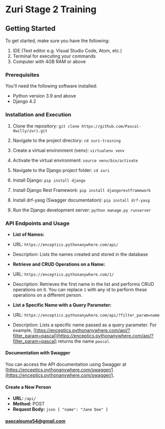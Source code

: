 # Zuri Stage 2 Training

## Getting Started

To get started, make sure you have the following:

1. IDE (Text editor e.g. Visual Studio Code, Atom, etc.)
2. Terminal for executing your commands
3. Computer with 4GB RAM or above

### Prerequisites

You'll need the following software installed:

- Python version 3.9 and above
- Django 4.2

### Installation and Execution

1. Clone the repository: `git clone https://github.com/Pascal-Owilly/zuri.git`

2. Navigate to the project directory: `cd zuri-training`

3. Create a virtual environment (venv): `virtualenv venv`

4. Activate the virtual environment: `source venv/bin/activate`

5. Navigate to the Django project folder: `cd zuri`

6. Install Django: `pip install django`

7. Install Django Rest Framework: `pip install djangorestframework`

8. Install drf-yasg (Swagger documentation): `pip install drf-yasg`

9. Run the Django development server: `python manage.py runserver`


### API Endpoints and Usage

- **List of Names:**
- URL: `https://enceptics.pythonanywhere.com/api/`
- Description: Lists the names created and stored in the database

- **Retrieve and CRUD Operations on a Name:**
- URL: `https://enceptics.pythonanywhere.com/1/`
- Description: Retrieves the first name in the list and performs CRUD operations on it. You can replace `1` with any id to perform these operations on a different person.

- **List a Specific Name with a Query Parameter:**
- URL: `https://enceptics.pythonanywhere.com/api/?filter_param=name`
- Description: Lists a specific name passed as a query parameter. For example, [https://enceptics.pythonanywhere.com/api/?filter_param=pascal](https://enceptics.pythonanywhere.com/api/?filter_param=pascal) returns the name `pascal`.

#### Documentation with Swagger

You can access the API documentation using Swagger at [https://enceptics.pythonanywhere.com/swagger/](https://enceptics.pythonanywhere.com/swagger/).

#### Create a New Person

- **URL:** `/api/`
- **Method:** POST
- **Request Body:**
`json
{
"name": "Jane Doe"
} `

#### [pascalouma54@gmail.com](mailto:pascalouma54@gmail.com)
